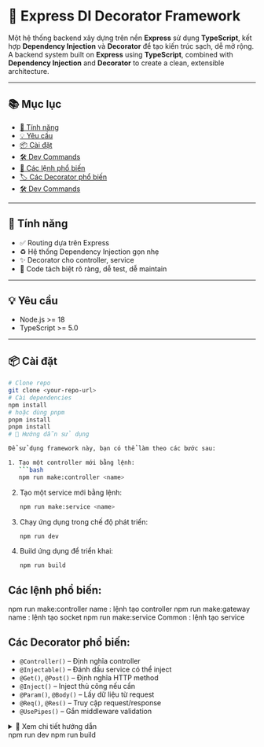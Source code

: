 # 🚀 Express DI Decorator Framework

Một hệ thống backend xây dựng trên nền **Express** sử dụng **TypeScript**, kết hợp **Dependency Injection** và **Decorator** để tạo kiến trúc sạch, dễ mở rộng.  
A backend system built on **Express** using **TypeScript**, combined with **Dependency Injection** and **Decorator** to create a clean, extensible architecture.

---

## 📚 Mục lục

- [🔧 Tính năng](#-tính-năng)
- [💡 Yêu cầu](#-yêu-cầu)
- [📦 Cài đặt](#-cài-đặt)
- [🛠️ Dev Commands](#️-dev-commands)
- [📜 Các lệnh phổ biến](#-các-lệnh-phổ-biến)
- [🏷️ Các Decorator phổ biến](#-các-decorator-phổ-biến)
- [🛠️ Dev Commands](#️-dev-commands)

---

## 🔧 Tính năng

- ✅ Routing dựa trên Express  
- ♻️ Hệ thống Dependency Injection gọn nhẹ  
- ✨ Decorator cho controller, service  
- 🧼 Code tách biệt rõ ràng, dễ test, dễ maintain  

---

## 💡 Yêu cầu

- Node.js >= 18  
- TypeScript >= 5.0  

---

## 📦 Cài đặt

```bash
# Clone repo
git clone <your-repo-url>
# Cài dependencies
npm install
# hoặc dùng pnpm
pnpm install
pnpm install
# 🚀 Hướng dẫn sử dụng

Để sử dụng framework này, bạn có thể làm theo các bước sau:

1. Tạo một controller mới bằng lệnh:
   ```bash
   npm run make:controller <name>
   ```

2. Tạo một service mới bằng lệnh:
   ```bash
   npm run make:service <name>
   ```

3. Chạy ứng dụng trong chế độ phát triển:
   ```bash
   npm run dev
   ```

4. Build ứng dụng để triển khai:
   ```bash
   npm run build
   ```


## Các lệnh phổ biến:
npm run make:controller name : lệnh tạo controller
npm run make:gateway name : lệnh tạo socket
npm run make:service Common : lệnh tạo service
## Các Decorator phổ biến:

- `@Controller()` – Định nghĩa controller
- `@Injectable()` – Đánh dấu service có thể inject
- `@Get()`, `@Post()` – Định nghĩa HTTP method
- `@Inject()` – Inject thủ công nếu cần
- `@Param()`, `@Body()` – Lấy dữ liệu từ request
- `@Req()`, `@Res()` – Truy cập request/response
- `@UsePipes()` – Gắn middleware validation

<details> 
  <summary>📖 Xem chi tiết hướng dẫn</summary>
  ### 🧩 Các Decorator hỗ trợ

  #### 📁 Controller & Gateway
  - `@Controller()` - Định nghĩa controller
  - `@Controller("users")` - Định nghĩa route base
  - `@SocketGateway({ namespace: "/chat", port: 3002 })` - Định nghĩa socket server riêng
  
  #### 🧪 Service & Inject
  - `@Injectable()` - Dùng cho service, cho phép inject
  - `@Inject(UserService)` - Inject thủ công nếu cần
  **Ví dụ về Service & Controller:**
  @Injectable()
  export class UserService {
    getUsers() {
      return ["user1", "user2"];
    }
  }

  @Controller("users")
  export class UserController {
    constructor(
      @Inject(UserService) private userService: UserService
    ) {}

    @Get()
    getAll() {
      return this.userService.getUsers();
    }
  }
 #### 🌐 Method Decorators (HTTP)

@Post() - Định nghĩa method POST

@Patch() - Định nghĩa method PATCH

@Delete() - Định nghĩa method DELETE

#### 📦 Param & Body
Lấy tham số và dữ liệu body:
@Get(":id")
getUser(@Param("id") id: string) {
  return `User ID: ${id}`;
}

@Post()
create(@Body() body: any) {
  return `Creating user with data: ${JSON.stringify(body)}`;
}
🛠️ Dev Commands

Chạy các lệnh phát triển ứng dụng:
</details>npm run dev  
npm run build 
